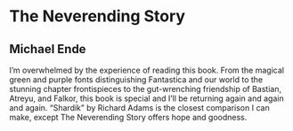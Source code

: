 # The Neverending Story
## Michael Ende
I’m overwhelmed by the experience of reading this book. From the magical green and purple fonts distinguishing Fantastica and our world to the stunning chapter frontispieces to the gut-wrenching friendship of Bastian, Atreyu, and Falkor, this book is special and I’ll be returning again and again and again. “Shardik” by Richard Adams is the closest comparison I can make, except The Neverending Story offers hope and goodness.
